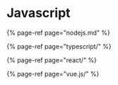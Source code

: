# Javascript

{% page-ref page="nodejs.md" %}

{% page-ref page="typescript/" %}

{% page-ref page="react/" %}

{% page-ref page="vue.js/" %}

